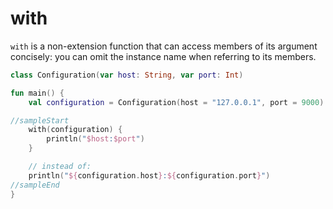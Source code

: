 

# with

`with` is a non-extension function that can access members of its argument concisely: you can omit the instance name when referring to its members. 

<div class="language-kotlin" theme="idea" data-min-compiler-version="1.3">

```kotlin
class Configuration(var host: String, var port: Int) 

fun main() {
    val configuration = Configuration(host = "127.0.0.1", port = 9000) 

//sampleStart
    with(configuration) {
        println("$host:$port")
    }

    // instead of:
    println("${configuration.host}:${configuration.port}")    
//sampleEnd
}
```

</div>
